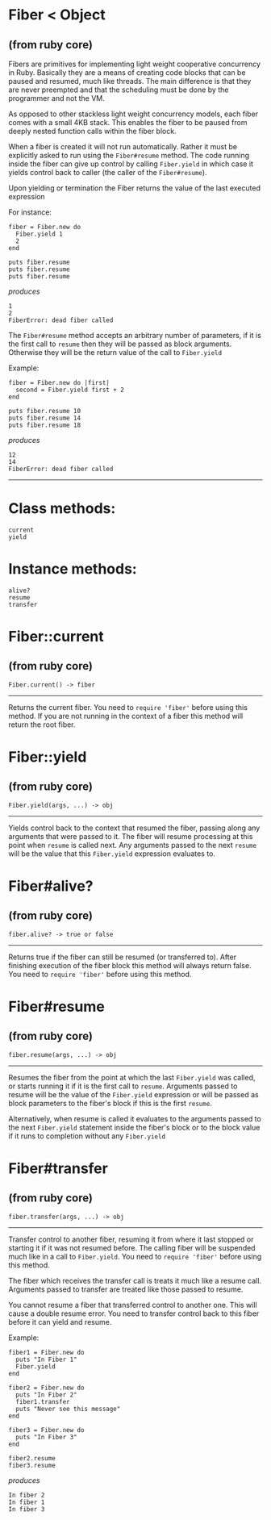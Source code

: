 # Fiber < Object

(from ruby core)
---
Fibers are primitives for implementing light weight cooperative concurrency in
Ruby. Basically they are a means of creating code blocks that can be paused
and resumed, much like threads. The main difference is that they are never
preempted and that the scheduling must be done by the programmer and not the
VM.

As opposed to other stackless light weight concurrency models, each fiber
comes with a small 4KB stack. This enables the fiber to be paused from deeply
nested function calls within the fiber block.

When a fiber is created it will not run automatically. Rather it must be
explicitly asked to run using the `Fiber#resume` method. The code running
inside the fiber can give up control by calling `Fiber.yield` in which case it
yields control back to caller (the caller of the `Fiber#resume`).

Upon yielding or termination the Fiber returns the value of the last executed
expression

For instance:

    fiber = Fiber.new do
      Fiber.yield 1
      2
    end

    puts fiber.resume
    puts fiber.resume
    puts fiber.resume

*produces*

    1
    2
    FiberError: dead fiber called

The `Fiber#resume` method accepts an arbitrary number of parameters, if it is
the first call to `resume` then they will be passed as block arguments.
Otherwise they will be the return value of the call to `Fiber.yield`

Example:

    fiber = Fiber.new do |first|
      second = Fiber.yield first + 2
    end

    puts fiber.resume 10
    puts fiber.resume 14
    puts fiber.resume 18

*produces*

    12
    14
    FiberError: dead fiber called
---
# Class methods:

    current
    yield

# Instance methods:

    alive?
    resume
    transfer

# Fiber::current

(from ruby core)
---
    Fiber.current() -> fiber

---

Returns the current fiber. You need to `require 'fiber'` before using this
method. If you are not running in the context of a fiber this method will
return the root fiber.


# Fiber::yield

(from ruby core)
---
    Fiber.yield(args, ...) -> obj

---

Yields control back to the context that resumed the fiber, passing along any
arguments that were passed to it. The fiber will resume processing at this
point when `resume` is called next. Any arguments passed to the next `resume`
will be the value that this `Fiber.yield` expression evaluates to.


# Fiber#alive?

(from ruby core)
---
    fiber.alive? -> true or false

---

Returns true if the fiber can still be resumed (or transferred to). After
finishing execution of the fiber block this method will always return false.
You need to `require 'fiber'` before using this method.


# Fiber#resume

(from ruby core)
---
    fiber.resume(args, ...) -> obj

---

Resumes the fiber from the point at which the last `Fiber.yield` was called,
or starts running it if it is the first call to `resume`. Arguments passed to
resume will be the value of the `Fiber.yield` expression or will be passed as
block parameters to the fiber's block if this is the first `resume`.

Alternatively, when resume is called it evaluates to the arguments passed to
the next `Fiber.yield` statement inside the fiber's block or to the block
value if it runs to completion without any `Fiber.yield`


# Fiber#transfer

(from ruby core)
---
    fiber.transfer(args, ...) -> obj

---

Transfer control to another fiber, resuming it from where it last stopped or
starting it if it was not resumed before. The calling fiber will be suspended
much like in a call to `Fiber.yield`. You need to `require 'fiber'` before
using this method.

The fiber which receives the transfer call is treats it much like a resume
call. Arguments passed to transfer are treated like those passed to resume.

You cannot resume a fiber that transferred control to another one. This will
cause a double resume error. You need to transfer control back to this fiber
before it can yield and resume.

Example:

    fiber1 = Fiber.new do
      puts "In Fiber 1"
      Fiber.yield
    end

    fiber2 = Fiber.new do
      puts "In Fiber 2"
      fiber1.transfer
      puts "Never see this message"
    end

    fiber3 = Fiber.new do
      puts "In Fiber 3"
    end

    fiber2.resume
    fiber3.resume

*produces*

    In fiber 2
    In fiber 1
    In fiber 3



